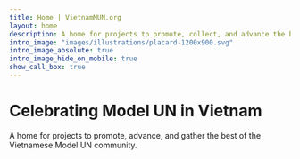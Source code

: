 ```yaml
---
title: Home | VietnamMUN.org
layout: home
description: A home for projects to promote, collect, and advance the best of the Vietnamese Model UN community.
intro_image: "images/illustrations/placard-1200x900.svg"
intro_image_absolute: true
intro_image_hide_on_mobile: true
show_call_box: true
---
```


# Celebrating Model UN in Vietnam

A home for projects to promote, advance, and gather the best of the Vietnamese Model UN community.

